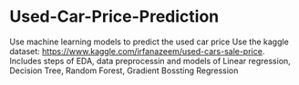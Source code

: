 # Used-Car-Price-Prediction
Use machine learning models to predict the used car price
Use the kaggle dataset: https://www.kaggle.com/irfanazeem/used-cars-sale-price.
Includes steps of EDA, data preprocessin and models of Linear regression, Decision Tree, Random Forest, Gradient Bossting Regression
